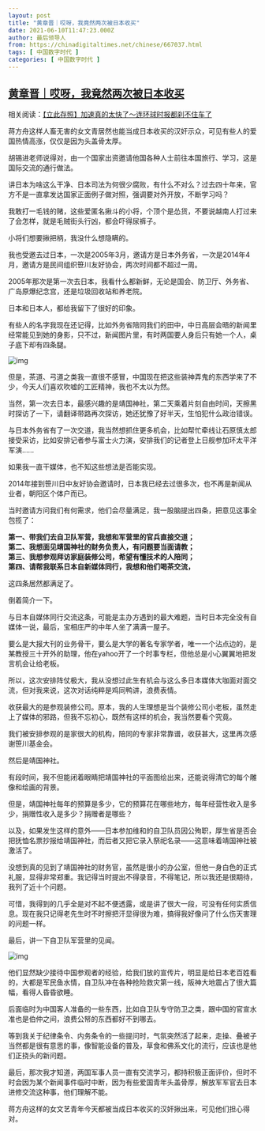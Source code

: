```yaml
---
layout: post
title: "黄章晋｜哎呀，我竟然两次被日本收买"
date: 2021-06-10T11:47:23.000Z
author: 最后领导人
from: https://chinadigitaltimes.net/chinese/667037.html
tags: [ 中国数字时代 ]
categories: [ 中国数字时代 ]
---
```

<!--1623325643000-->
[黄章晋｜哎呀，我竟然两次被日本收买](https://chinadigitaltimes.net/chinese/667037.html)
------

<div>
<p>相关阅读：<a href="https://chinadigitaltimes.net/chinese/666932.html" title="【立此存照】加速真的太快了～连环球时报都刹不住车了">【立此存照】加速真的太快了～连环球时报都刹不住车了</a></p><p>蒋方舟这样人畜无害的女文青居然也能当成日本收买的汉奸示众，可见有些人的爱国热情高涨，仅仅是因为头盖骨太厚。</p><p>胡锡进老师说得对，由一个国家出资邀请他国各种人士前往本国旅行、学习，这是国际交流的通行做法。</p><p>讲日本为啥这么干净、日本司法为何很少腐败，有什么不对么？过去四十年来，官方不是一直拿发达国家正面例子做对照，强调要对外开放，不断学习吗？</p><p>我敢打一毛钱的赌，这些爱匿名揪斗的小将，个顶个是怂货，不要说越南人打过来了会怎样，就是毛贼街头行凶，都会吓得尿裤子。</p><p>小将们想要揪把柄，我没什么想隐瞒的。</p><p>我也受邀去过日本，一次是2005年3月，邀请方是日本外务省，一次是2014年4月，邀请方是民间组织笹川友好协会，两次时间都不超过一周。</p><p>2005年那次是第一次去日本，我看什么都新鲜，无论是国会、防卫厅、外务省、广岛原爆纪念宫，还是垃圾回收站和养老院。</p><p>日本和日本人，都给我留下了很好的印象。</p><p>有些人的名字我现在还记得，比如外务省陪同我们的田中，中日高层会晤的新闻里经常能见到她的身影，只不过，新闻图片里，有时两国要人身后只有她一个人，桌子底下却有四条腿。</p><p><img src="https://chinadigitaltimes.net/chinese/files/2021/06/post-667037-60c1fb099a681." alt="img" /></p><p>但是，茶道、弓道之类我一直很不感冒，中国现在把这些装神弄鬼的东西学来了不少，今天人们喜欢吹嘘的工匠精神，我也不太以为然。</p><p>当然，第一次去日本，最感兴趣的是靖国神社，第二天乘着片刻自由时间，天擦黑时探访了一下，请翻译带路再次探访，她还犹豫了好半天，生怕犯什么政治错误。</p><p>与日本外务省有了一次交道，我当然想抓住更多机会，比如帮忙牵线让石原慎太郎接受采访，比如安排记者参与富士火力演，安排我们的记者登上日舰参加环太平洋军演……</p><p>如果我一直干媒体，也不知这些想法是否能实现。</p><p>2014年接到笹川日中友好协会邀请时，日本我已经去过很多次，也不再是新闻从业者，朝阳区个体户而已。</p><p>当时邀请方问我们有何需求，他们会尽量满足，我一股脑提出四条，把意见这事全包揽了：</p><p><strong>第一、带我们去自卫队军营，我想和军营里的官兵直接交道；</strong><br /><strong>第二、我想面见靖国神社的财务负责人，有问题要当面请教；</strong><br /><strong>第三、我想参观拜访家庭装修公司，希望有懂技术的人陪同；</strong><br /><strong>第四、请帮我联系日本自新媒体同行，我想和他们喝茶交流，</strong></p><p>这四条居然都满足了。</p><p>倒着简介一下。</p><p>与日本自媒体同行交流这条，可能是主办方遇到的最大难题，当时日本完全没有自媒体一说，最后，宝相庄严的中年人坐了满满一屋子。</p><p>要么是大报大刊的业务骨干，要么是大学的著名专家学者，唯一一个沾点边的，是某教授三十开外的助理，他在yahoo开了一个时事专栏，但他总是小心翼翼地把发言机会让给老板。</p><p>所以，这次安排阵仗极大，我从没想过此生有机会与这么多日本媒体大咖面对面交流，但对我来说，这次对话纯粹是鸡同鸭讲，浪费表情。</p><p>收获最大的是参观装修公司。原本，我的人生理想是当个装修公司小老板，虽然走上了媒体的邪路，但我不忘初心，既然有这样的机会，我当然要看个究竟。</p><p>我们被安排参观的是家很大的机构，陪同的专家非常靠谱，收获甚大，这里再次感谢笹川基金会。</p><p>然后是靖国神社。</p><p>有段时间，我不但能闭着眼睛把靖国神社的平面图绘出来，还能说得清它的每个雕像和绘画的背景。</p><p>但是，靖国神社每年的预算是多少，它的预算花在哪些地方，每年经营性收入是多少，捐赠性收入是多少？捐赠者是哪些？</p><p>以及，如果发生这样的意外——日本参加维和的自卫队员因公殉职，厚生省是否会把抚恤名票抄报给靖国神社，而后者又把它录入祭祀名录——这意味着靖国神社被激活了。</p><p>没想到真的见到了靖国神社的财务官，虽然是很小的办公室，但他一身白色的正式礼服，显得非常郑重。我记得当时提出不得录音，不得笔记，所以我还是很期待，我列了近十个问题。</p><p>可惜，我得到的几乎全是对不起不便透露，或是讲了很大一段，可没有任何实质信息。现在我只记得老先生时不时擦把汗显得很为难，搞得我好像问了什么伤天害理的问题一样。</p><p>最后，讲一下自卫队军营里的见闻。</p><p><img src="https://chinadigitaltimes.net/chinese/files/2021/06/post-667037-60c1fb0bd63e8." alt="img" /></p><p>他们显然缺少接待中国参观者的经验，给我们放的宣传片，明显是给日本老百姓看的，大都是军民鱼水情，自卫队冲在各种抢险救灾第一线，阪神大地震占了很大篇幅，看得人昏昏欲睡。</p><p>后面临时为中国客人准备的一些东西，比如自卫队专守防卫之类，跟中国的官宣水准也是伯仲之间，浪费公帑的东西都好不到哪去。</p><p>等到我关于纪律条令、内务条令的一些提问时，气氛突然活了起来，走操、叠被子当然都是很有意思的事，像智能设备的普及，草食和佛系文化的流行，应该也是他们正挠头的新问题。</p><p>最后，那次我才知道，两国军事人员一直有交流学习，都持积极正面评价，但时不时会因为某个新闻事件临时中断，因为有些爱国青年头盖骨厚，解放军军官去日本进修交流这种事，他们理解不能。</p><p>蒋方舟这样的女文艺青年今天都被当成日本收买的汉奸揪出来，可见他们担心得对。</p>
</div>
